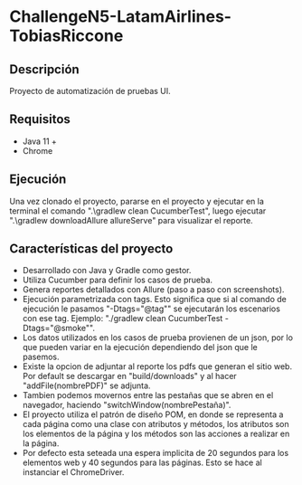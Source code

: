 # ChallengeN5-LatamAirlines-TobiasRiccone
## Descripción
Proyecto de automatización de pruebas UI.
## Requisitos
- Java 11 +
- Chrome
## Ejecución
Una vez clonado el proyecto, pararse en el proyecto y ejecutar en la terminal el comando ".\gradlew clean CucumberTest", luego ejecutar ".\gradlew downloadAllure allureServe" para visualizar el reporte.
## Características del proyecto
- Desarrollado con Java y Gradle como gestor.
- Utiliza Cucumber para definir los casos de prueba.
- Genera reportes detallados con Allure (paso a paso con screenshots).
- Ejecución parametrizada con tags. Esto significa que si al comando de ejecución le pasamos "-Dtags="@tag"" se ejecutarán los escenarios con ese tag. Ejemplo: "./gradlew clean CucumberTest -Dtags="@smoke"".
- Los datos utilizados en los casos de prueba provienen de un json, por lo que pueden variar en la ejecución dependiendo del json que le pasemos.
- Existe la opcion de adjuntar al reporte los pdfs que generan el sitio web. Por default se descargar en "build/downloads" y al hacer "addFile(nombrePDF)" se adjunta.
- Tambien podemos movernos entre las pestañas que se abren en el navegador, haciendo "switchWindow(nombrePestaña)".
- El proyecto utiliza el patrón de diseño POM, en donde se representa a cada página como una clase con atributos y métodos, los atributos son los elementos de la página y los métodos son las acciones a realizar en la página.
- Por defecto esta seteada una espera implicita de 20 segundos para los elementos web y 40 segundos para las páginas. Esto se hace al instanciar el ChromeDriver.
